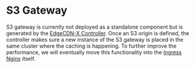 # S3 Gateway

S3 gateway is currently not deployed as a standalone component but is generated by the [EdgeCDN-X Controller](edgecdnx-controller-cache.md). Once an S3 origin is defined, the controller makes sure a new instance of the S3 gateway is placed in the same cluster where the caching is happening. To further improve the performance, we will eventually move this functionality into the [Ingress Nginx](ingress-nginx.md) itself.